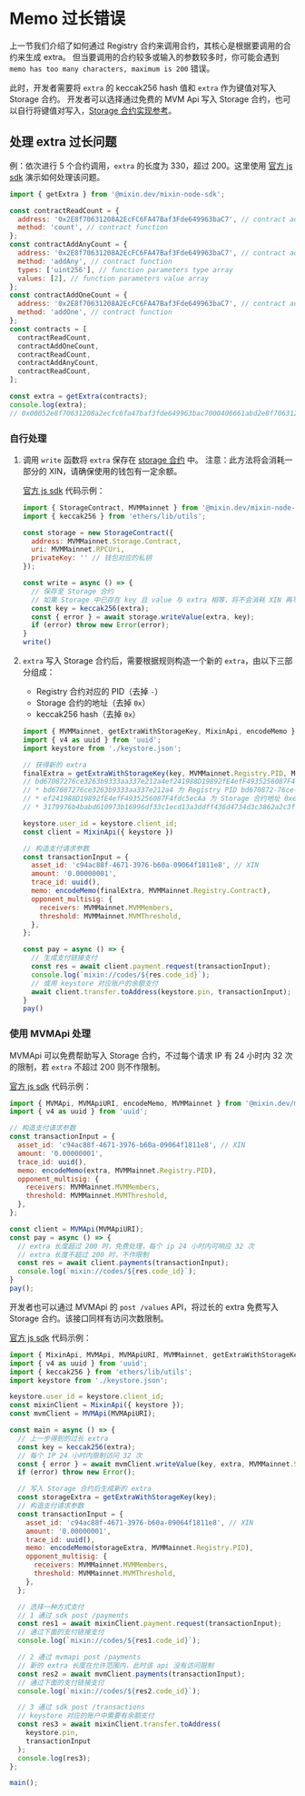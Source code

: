 # Memo 过长错误

上一节我们介绍了如何通过 Registry 合约来调用合约，其核心是根据要调用的合约来生成 extra。
但当要调用的合约较多或输入的参数较多时，你可能会遇到 `memo has too many characters, maximum is 200` 错误。

此时，开发者需要将 `extra` 的 keccak256 hash 值和 `extra` 作为键值对写入 Storage 合约。
开发者可以选择通过免费的 MVM Api 写入 Storage 合约，也可以自行将键值对写入，[Storage 合约实现参考](/zh/storage/intro)。

## 处理 extra 过长问题

例：依次进行 5 个合约调用，`extra` 的长度为 330，超过 200。这里使用 [官方 js sdk](https://github.com/MixinNetwork/bot-api-nodejs-client) 演示如何处理该问题。

```javascript
import { getExtra } from '@mixin.dev/mixin-node-sdk';

const contractReadCount = {
  address: '0x2E8f70631208A2EcFC6FA47Baf3Fde649963baC7', // contract address
  method: 'count', // contract function
};
const contractAddAnyCount = {
  address: '0x2E8f70631208A2EcFC6FA47Baf3Fde649963baC7', // contract address
  method: 'addAny', // contract function
  types: ['uint256'], // function parameters type array
  values: [2], // function parameters value array
};
const contractAddOneCount = {
  address: '0x2E8f70631208A2EcFC6FA47Baf3Fde649963baC7', // contract address
  method: 'addOne', // contract function
};
const contracts = [
  contractReadCount,
  contractAddOneCount,
  contractReadCount,
  contractAddAnyCount,
  contractReadCount,
];

const extra = getExtra(contracts);
console.log(extra);
// 0x00052e8f70631208a2ecfc6fa47baf3fde649963bac7000406661abd2e8f70631208a2ecfc6fa47baf3fde649963bac700046057d3ee2e8f70631208a2ecfc6fa47baf3fde649963bac7000406661abd2e8f70631208a2ecfc6fa47baf3fde649963bac7002477ad0aab00000000000000000000000000000000000000000000000000000000000000022e8f70631208a2ecfc6fa47baf3fde649963bac7000406661abd
```


### 自行处理

1. 调用 `write` 函数将 `extra` 保存在 [storage 合约](https://github.com/MixinNetwork/trusted-group/blob/master/mvm/quorum/contracts/storage.sol) 中。
   注意：此方法将会消耗一部分的 XIN，请确保使用的钱包有一定余额。

   [官方 js sdk](https://github.com/MixinNetwork/bot-api-nodejs-client) 代码示例：

   ```javascript
   import { StorageContract, MVMMainnet } from '@mixin.dev/mixin-node-sdk';
   import { keccak256 } from 'ethers/lib/utils';
   
   const storage = new StorageContract({
     address: MVMMainnet.Storage.Contract,
     uri: MVMMainnet.RPCUri,
     privateKey: '' // 钱包对应的私钥
   });

   const write = async () => {
     // 保存至 Storage 合约
     // 如果 Storage 中已存在 key 且 value 与 extra 相等，将不会消耗 XIN 再写入一次
     const key = keccak256(extra);
     const { error } = await storage.writeValue(extra, key);
     if (error) throw new Error(error);
   }
   write()
   ```

2. `extra` 写入 Storage 合约后，需要根据规则构造一个新的 `extra`，由以下三部分组成：
   * Registry 合约对应的 PID（去掉 `-`）
   * Storage 合约的地址（去掉 `0x`）
   * keccak256 hash（去掉 `0x`）

   ```javascript
   import { MVMMainnet, getExtraWithStorageKey, MixinApi, encodeMemo } from '@mixin.dev/mixin-node-sdk';
   import { v4 as uuid } from 'uuid';
   import keystore from './keystore.json';
   
   // 获得新的 extra
   finalExtra = getExtraWithStorageKey(key, MVMMainnet.Registry.PID, MVMMainnet.Storage.Contract);
   // bd67087276ce3263b9333aa337e212a4ef241988D19892fE4efF4935256087F4fdc5ecAa3179976b4babd610973b16996df33c1ecd13a3ddff436d4734d3c3862a2c3fe9
   // * bd67087276ce3263b9333aa337e212a4 为 Registry PID bd670872-76ce-3263-b933-3aa337e212a4 去掉 -
   // * ef241988D19892fE4efF4935256087F4fdc5ecAa 为 Storage 合约地址 0xef241988D19892fE4efF4935256087F4fdc5ecAa 去掉 0x
   // * 3179976b4babd610973b16996df33c1ecd13a3ddff436d4734d3c3862a2c3fe9 为 keccak256 hash 去掉 0x
   
   keystore.user_id = keystore.client_id;
   const client = MixinApi({ keystore })
   
   // 构造支付请求参数
   const transactionInput = {
     asset_id: 'c94ac88f-4671-3976-b60a-09064f1811e8', // XIN
     amount: '0.00000001',
     trace_id: uuid(),
     memo: encodeMemo(finalExtra, MVMMainnet.Registry.Contract),
     opponent_multisig: {
       receivers: MVMMainnet.MVMMembers,
       threshold: MVMMainnet.MVMThreshold,
     },
   };
   
   const pay = async () => {
     // 生成支付链接支付
     const res = await client.payment.request(transactionInput);
     console.log(`mixin://codes/${res.code_id}`);
     // 或用 keystore 对应账户的余额支付
     await client.transfer.toAddress(keystore.pin, transactionInput);
   }
   pay()
   ```
   
### 使用 MVMApi 处理

MVMApi 可以免费帮助写入 Storage 合约，不过每个请求 IP 有 24 小时内 32 次的限制，若 `extra` 不超过 200 则不作限制。

[官方 js sdk](https://github.com/MixinNetwork/bot-api-nodejs-client) 代码示例：

```javascript
import { MVMApi, MVMApiURI, encodeMemo, MVMMainnet } from '@mixin.dev/mixin-node-sdk';
import { v4 as uuid } from 'uuid';

// 构造支付请求参数
const transactionInput = {
  asset_id: 'c94ac88f-4671-3976-b60a-09064f1811e8', // XIN
  amount: '0.00000001',
  trace_id: uuid(),
  memo: encodeMemo(extra, MVMMainnet.Registry.PID),
  opponent_multisig: {
    receivers: MVMMainnet.MVMMembers,
    threshold: MVMMainnet.MVMThreshold,
  },
};

const client = MVMApi(MVMApiURI);
const pay = async () => {
  // extra 长度超过 200 时，免费处理，每个 ip 24 小时内可响应 32 次
  // extra 长度不超过 200 时，不作限制
  const res = await client.payments(transactionInput);
  console.log(`mixin://codes/${res.code_id}`);
}
pay();
```

开发者也可以通过 MVMApi 的 `post /values` API，将过长的 extra 免费写入 Storage 合约。该接口同样有访问次数限制。

[官方 js sdk](https://github.com/MixinNetwork/bot-api-nodejs-client) 代码示例：

```javascript
import { MixinApi, MVMApi, MVMApiURI, MVMMainnet, getExtraWithStorageKey, encodeMemo } from '@mixin.dev/mixin-node-sdk';
import { v4 as uuid } from 'uuid';
import { keccak256 } from 'ethers/lib/utils';
import keystore from './keystore.json';

keystore.user_id = keystore.client_id;
const mixinClient = MixinApi({ keystore });
const mvmClient = MVMApi(MVMApiURI);

const main = async () => {
  // 上一步得到的过长 extra
  const key = keccak256(extra);
  // 每个 IP 24 小时内限制访问 32 次
  const { error } = await mvmClient.writeValue(key, extra, MVMMainnet.Storage.Contract);
  if (error) throw new Error();

  // 写入 Storage 合约后生成新的 extra
  const storageExtra = getExtraWithStorageKey(key);
  // 构造支付请求参数
  const transactionInput = {
    asset_id: 'c94ac88f-4671-3976-b60a-09064f1811e8', // XIN
    amount: '0.00000001',
    trace_id: uuid(),
    memo: encodeMemo(storageExtra, MVMMainnet.Registry.PID),
    opponent_multisig: {
      receivers: MVMMainnet.MVMMembers,
      threshold: MVMMainnet.MVMThreshold,
    },
  };

  // 选择一种方式支付
  // 1 通过 sdk post /payments
  const res1 = await mixinClient.payment.request(transactionInput);
  // 通过下面的支付链接支付
  console.log(`mixin://codes/${res1.code_id}`);

  // 2 通过 mvmapi post /payments
  // 新的 extra 长度在允许范围内，此时该 api 没有访问限制
  const res2 = await mvmClient.payments(transactionInput);
  // 通过下面的支付链接支付
  console.log(`mixin://codes/${res2.code_id}`);

  // 3 通过 sdk post /transactions
  // keystore 对应的账户中需要有余额支付
  const res3 = await mixinClient.transfer.toAddress(
    keystore.pin,
    transactionInput
  );
  console.log(res3);
};

main();
```